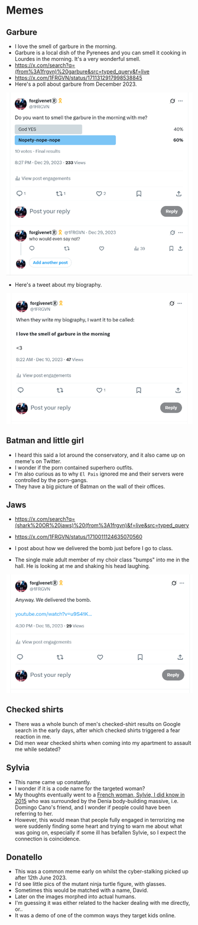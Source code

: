 # Memes

<div id="google_translate_element"></div>
<script type="text/javascript" src="//translate.google.com/translate_a/element.js?cb=googleTranslateElementInit"></script>
<script type="text/javascript">
function googleTranslateElementInit() {
  new google.translate.TranslateElement({pageLanguage: 'en'}, 'google_translate_element');
}
</script>

## Garbure

- I love the smell of garbure in the morning.
- Garbure is a local dish of the Pyrenees and you can smell it cooking in Lourdes in the morning. It's a very wonderful smell.
- https://x.com/search?q=(from%3A1frgvn)%20garbure&src=typed_query&f=live
- https://x.com/1FRGVN/status/1711312917998538845
- Here's a poll about garbure from December 2023.

[![A garbure poll from December 2023](../content/tweets/memes/garbure-in-the-morning.png)](https://x.com/1FRGVN/status/1740831827743670449)

- Here's a tweet about my biography.

[![Biography title](../content/tweets/memes/garbure-again.png)](https://x.com/1FRGVN/status/1733764096124706962)

## Batman and little girl

- I heard this said a lot around the conservatory, and it also came up on meme's on Twitter.
- I wonder if the porn contained superhero outfits.
- I'm also curious as to why `El Pais` ignored me and their servers were controlled by the porn-gangs.
- They have a big picture of Batman on the wall of their offices.

## Jaws

- https://x.com/search?q=(shark%20OR%20jaws)%20(from%3A1frgvn)&f=live&src=typed_query
- https://x.com/1FRGVN/status/1710011124635070560

- I post about how we delivered the bomb just before I go to class. 
- The single male adult member of my choir class "bumps" into me in the hall. He is looking at me and shaking his head laughing.

[![Delivering the bomb](../content/tweets/memes/we-delivered-the-bomb.png)](https://x.com/1FRGVN/status/1736786105909784644)

## Checked shirts

- There was a whole bunch of men's checked-shirt results on Google search in the early days, after which checked shirts triggered a fear reaction in me.
- Did men wear checked shirts when coming into my apartment to assault me while sedated?

## Sylvia

- This name came up constantly.
- I wonder if it is a code name for the targeted woman?
- My thoughts eventually went to a [French woman, Sylvie, I did know in 2015](../timeline/early-years/2015.md#greek-man-with-a-twitch-and-sylvie) who was surrounded by the Denia body-building massive, i.e. Domingo Cano's friend, and I wonder if people could have been referring to her.
- However, this would mean that people fully engaged in terrorizing me were suddenly finding some heart and trying to warn me about what was going on, especially if some ill has befallen Sylvie, so I expect the connection is coincidence.

## Donatello

- This was a common meme early on whilst the cyber-stalking picked up after 12th June 2023.
- I'd see little pics of the mutant ninja turtle figure, with glasses.
- Sometimes this would be matched with a name, David.
- Later on the images morphed into actual humans.
- I'm guessing it was either related to the hacker dealing with me directly, or..
- It was a demo of one of the common ways they target kids online.
